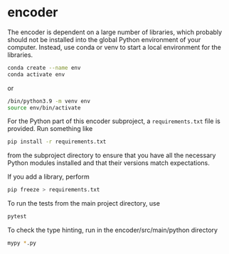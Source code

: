 # encoder

The encoder is dependent on a large number of libraries, which probably should not be installed into the global Python environment of your computer.  Instead, use conda or venv to start a local environment for the libraries.

```sh
conda create --name env
conda activate env
```

or

```sh
/bin/python3.9 -m venv env
source env/bin/activate
```

For the Python part of this encoder subproject, a `requirements.txt` file is provided.  Run something like
```sh
pip install -r requirements.txt
```
from the subproject directory to ensure that you have all the necessary Python modules installed and that their versions match expectations.

If you add a library, perform
```sh
pip freeze > requirements.txt
```

To run the tests from the main project directory, use
```sh
pytest
```

To check the type hinting, run in the encoder/src/main/python directory
```sh
mypy *.py
```
